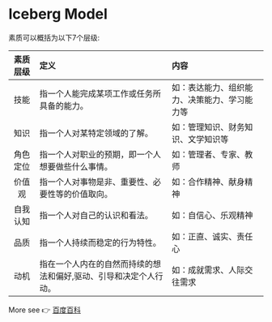 # Iceberg Model

素质可以概括为以下7个层级:  

| 素质层级 | 定义 | 内容 |
| :------: | :--- | :--- |
| 技能     | 指一个人能完成某项工作或任务所具备的能力。  | 如：表达能力、组织能力、决策能力、学习能力等 |
| 知识     | 指一个人对某特定领域的了解。                | 如：管理知识、财务知识、文学知识等 |
| 角色定位 | 指一个人对职业的预期，即一个人想要做些什么事情。  | 如：管理者、专家、教师 |
| 价值观   | 指一个人对事物是非、重要性、必要性等的价值取向。  | 如：合作精神、献身精神 |
| 自我认知 | 指一个人对自己的认识和看法。  | 如：自信心、乐观精神 |
| 品质     | 指一个人持续而稳定的行为特性。  | 如：正直、诚实、责任心 |
| 动机     | 指在一个人内在的自然而持续的想法和偏好,驱动、引导和决定个人行动。  | 如：成就需求、人际交往需求 |


More see :point_right: [百度百科](https://baike.baidu.com/item/%E5%86%B0%E5%B1%B1%E6%A8%A1%E5%9E%8B/11023924#3) 
